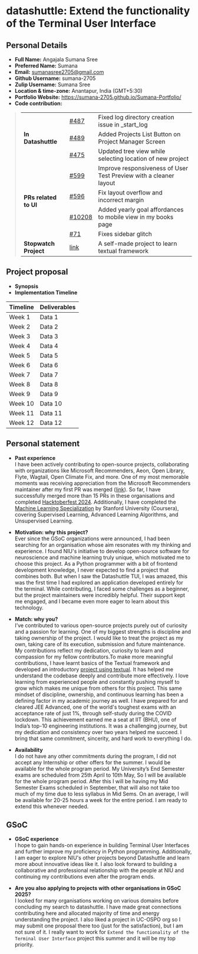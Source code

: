 # datashuttle: Extend the functionality of the Terminal User Interface
## Personal Details
- **Full Name:** Angajala Sumana Sree
- **Preferred Name:** Sumana
- **Email:** sumanasree2705@gmail.com
- **Github Username:** sumana-2705
- **Zulip Username:** Sumana Sree
- **Location & time-zone:** Anantapur, India (GMT+5:30)
- **Portfolio Website:** https://sumana-2705.github.io/Sumana-Portfolio/
- **Code contribution:**

<blockquote>
  <table>
    <tr>
      <td rowspan="3"><strong>In Datashuttle</strong></td>
      <td><a href="https://github.com/neuroinformatics-unit/datashuttle/pull/487">#487</a></td>
      <td>Fixed log directory creation issue in _start_log</td>
    </tr>
    <tr>
      <td><a href="https://github.com/neuroinformatics-unit/datashuttle/pull/489">#489</a></td>
      <td>Added Projects List Button on Project Manager Screen</td>
    </tr>
    <tr>
      <td><a href="https://github.com/neuroinformatics-unit/datashuttle/pull/475">#475</a></td>
      <td>Updated tree view while selecting location of new project</td>
    </tr>
    <tr>
      <td rowspan="4"><strong>PRs related to UI</strong></td>
      <td><a href="https://github.com/ruxailab/RUXAILAB/pull/599">#599</a></td>
      <td>Improve responsiveness of User Test Preview with a cleaner layout</td>
    </tr>
    <tr>
      <td><a href="https://github.com/ruxailab/RUXAILAB/pull/596">#596</a></td>
      <td>Fix layout overflow and incorrect margin</td>
    </tr>
    <tr>
      <td><a href="https://github.com/internetarchive/openlibrary/pull/10208">#10208</a></td>
      <td>Added yearly goal affordances to mobile view in my books page</td>
    </tr>
    <tr>
      <td><a href="https://github.com/hyperledger-labs/aifaq/pull/71">#71</a></td>
      <td>Fixes sidebar glitch</td>
    </tr>
    <tr>
      <td rowspan="1"><strong>Stopwatch Project</strong></td>
      <td><a href="https://github.com/sumana-2705/Stopwatch">link</a></td>
      <td>A self-made project to learn textual framework</td>
    </tr>
  </table>
</blockquote>

## Project proposal
- **Synopsis**
- **Implementation Timeline**

| Timeline      | Deliverables    |
|--------------|--------------|
| Week 1        | Data 1       |
| Week 2        | Data 2       |
| Week 3        | Data 3       |
| Week 4        | Data 4       |
| Week 5        | Data 5       |
| Week 6        | Data 6       |
| Week 7        | Data 7       |
| Week 8        | Data 8       |
| Week 9        | Data 9       |
| Week 10       | Data 10      |
| Week 11       | Data 11      |
| Week 12       | Data 12      |
  
## Personal statement
- **Past experience** <br/>
  I have been actively contributing to open-source projects, collaborating with organizations like Microsoft Recommenders, Aeon, Open Library, Flyte, Wagtail, Open Climate Fix, and more. One of my most memorable moments was receiving appreciation from the Microsoft Recommenders maintainer after my first PR was merged ([link](https://x.com/miguelgfierro/status/1808596073847357646)). So far, I have successfully merged more than 15 PRs in these organisations and completed [Hacktoberfest 2024](https://holopin.io/@sumana2705). Additionally, I have completed the [Machine Learning Specialization](https://www.coursera.org/account/accomplishments/specialization/FRH15SYH6GVW) by Stanford University (Coursera), covering Supervised Learning, Advanced Learning Algorithms, and Unsupervised Learning.
  
- **Motivation: why this project?** <br/>
Ever since the GSoC organizations were announced, I had been searching for an organisation whose aim resonates with my thinking and experience. I found NIU's initiative to develop open-source software for neuroscience and machine learning truly unique, which motivated me to choose this project. As a Python programmer with a bit of frontend development knowledge, I never expected to find a project that combines both. But when I saw the Datashuttle TUI, I was amazed, this was the first time I had explored an application developed entirely for the terminal. While contributing, I faced some challenges as a beginner, but the project maintainers were incredibly helpful. Their support kept me engaged, and I became even more eager to learn about this technology.

- **Match: why you?** <br/>
I’ve contributed to various open-source projects purely out of curiosity and a passion for learning. One of my biggest strengths is discipline and taking ownership of the project. I would like to treat the project as my own, taking care of its execution, submission and future maintenance. My contributions reflect my dedication, curiosity to learn and compassion for my fellow contributors.To make more meaningful contributions, I have learnt basics of the Textual framework and developed an introductory [project using textual](https://github.com/sumana-2705/Stopwatch). It has helped me understand the codebase deeply and contribute more effectively. I love learning from experienced people and constantly pushing myself to grow which makes me unique from others for this project. This same mindset of discipline, ownership, and continuous learning has been a defining factor in my academic journey as well. I have prepared for and cleared JEE Advanced, one of the world's toughest exams with an acceptance rate of just 1%, through self-study during the COVID lockdown. This achievement earned me a seat at IIT (BHU), one of India’s top-10 engineering institutions. It was a challenging journey, but my dedication and consistency over two years helped me succeed. I bring that same commitment, sincerity, and hard work to everything I do.

- **Availability** <br/>
  I do not have any other commitments during the program, I did not accept any Internship or other offers for the summer. I would be available for the whole program period. My University’s End Semester exams are scheduled from 25th April to 10th May, So I will be available for the whole program period. After this I will be having my Mid Semester Exams scheduled in September, that will also not take too much of my time due to less syllabus in Mid Sems. On an average, I will be available for 20-25 hours a week for the entire period. I am ready to extend this whenever needed.

## GSoC
- **GSoC experience** <br/>
  I hope to gain hands-on experience in building Terminal User Interfaces and further improve my proficiency in Python programming. Additionally, I am eager to explore NIU's other projects beyond Datashuttle and learn more about innovative ideas like it. I also look forward to building a collaborative and professional relationship with the people at NIU and continuing my contributions even after the program ends.
  
- **Are you also applying to projects with other organisations in GSoC 2025?** <br/>
I looked for many organisations working on various domains before concluding my search to datashuttle. I have made great connections contributing here and allocated majority of time and energy understanding the project. I also liked a project in UC-OSPO org so I may submit one proposal there too (just for the satisfaction), but I am not sure of it. I really want to work for `Extend the functionality of the Terminal User Interface` project this summer and it will be my top priority.
  
